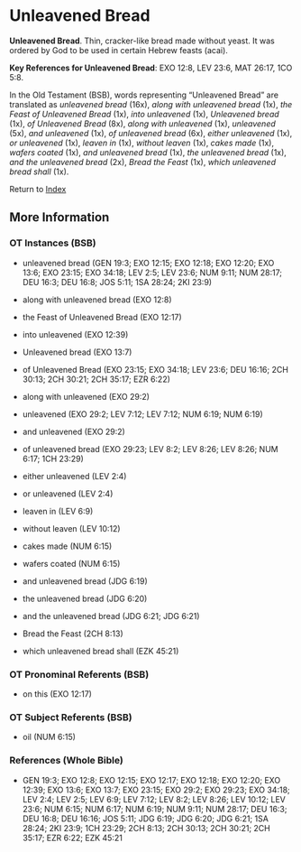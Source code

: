 # Unleavened Bread
**Unleavened Bread**. 
Thin, cracker-like bread made without yeast. It was ordered by God to be used in certain Hebrew feasts (acai). 


**Key References for Unleavened Bread**: 
EXO 12:8, LEV 23:6, MAT 26:17, 1CO 5:8. 


In the Old Testament (BSB), words representing “Unleavened Bread” are translated as 
*unleavened bread* (16x), *along with unleavened bread* (1x), *the Feast of Unleavened Bread* (1x), *into unleavened* (1x), *Unleavened bread* (1x), *of Unleavened Bread* (8x), *along with unleavened* (1x), *unleavened* (5x), *and unleavened* (1x), *of unleavened bread* (6x), *either unleavened* (1x), *or unleavened* (1x), *leaven in* (1x), *without leaven* (1x), *cakes made* (1x), *wafers coated* (1x), *and unleavened bread* (1x), *the unleavened bread* (1x), *and the unleavened bread* (2x), *Bread the Feast* (1x), *which unleavened bread shall* (1x). 




Return to [Index](00-Index.md)

## More Information

### OT Instances (BSB)

* unleavened bread (GEN 19:3; EXO 12:15; EXO 12:18; EXO 12:20; EXO 13:6; EXO 23:15; EXO 34:18; LEV 2:5; LEV 23:6; NUM 9:11; NUM 28:17; DEU 16:3; DEU 16:8; JOS 5:11; 1SA 28:24; 2KI 23:9)

* along with unleavened bread (EXO 12:8)

* the Feast of Unleavened Bread (EXO 12:17)

* into unleavened (EXO 12:39)

* Unleavened bread (EXO 13:7)

* of Unleavened Bread (EXO 23:15; EXO 34:18; LEV 23:6; DEU 16:16; 2CH 30:13; 2CH 30:21; 2CH 35:17; EZR 6:22)

* along with unleavened (EXO 29:2)

* unleavened (EXO 29:2; LEV 7:12; LEV 7:12; NUM 6:19; NUM 6:19)

* and unleavened (EXO 29:2)

* of unleavened bread (EXO 29:23; LEV 8:2; LEV 8:26; LEV 8:26; NUM 6:17; 1CH 23:29)

* either unleavened (LEV 2:4)

* or unleavened (LEV 2:4)

* leaven in (LEV 6:9)

* without leaven (LEV 10:12)

* cakes made (NUM 6:15)

* wafers coated (NUM 6:15)

* and unleavened bread (JDG 6:19)

* the unleavened bread (JDG 6:20)

* and the unleavened bread (JDG 6:21; JDG 6:21)

* Bread the Feast (2CH 8:13)

* which unleavened bread shall (EZK 45:21)



### OT Pronominal Referents (BSB)

* on this (EXO 12:17)



### OT Subject Referents (BSB)

* oil (NUM 6:15)



### References (Whole Bible)

* GEN 19:3; EXO 12:8; EXO 12:15; EXO 12:17; EXO 12:18; EXO 12:20; EXO 12:39; EXO 13:6; EXO 13:7; EXO 23:15; EXO 29:2; EXO 29:23; EXO 34:18; LEV 2:4; LEV 2:5; LEV 6:9; LEV 7:12; LEV 8:2; LEV 8:26; LEV 10:12; LEV 23:6; NUM 6:15; NUM 6:17; NUM 6:19; NUM 9:11; NUM 28:17; DEU 16:3; DEU 16:8; DEU 16:16; JOS 5:11; JDG 6:19; JDG 6:20; JDG 6:21; 1SA 28:24; 2KI 23:9; 1CH 23:29; 2CH 8:13; 2CH 30:13; 2CH 30:21; 2CH 35:17; EZR 6:22; EZK 45:21



